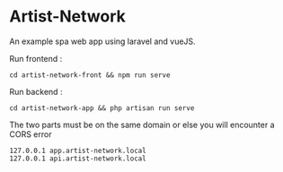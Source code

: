 # Artist-Network

An example spa web app using laravel and vueJS.


Run frontend :
```
cd artist-network-front && npm run serve
```

Run backend :
```
cd artist-network-app && php artisan run serve
```

The two parts must be on the same domain or else you will encounter a CORS error
```
127.0.0.1 app.artist-network.local
127.0.0.1 api.artist-network.local
```
